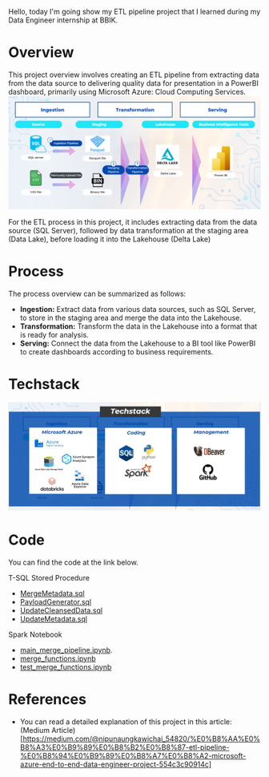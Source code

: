 Hello, today I'm going show my ETL pipeline project that I learned during my Data Engineer internship at BBIK.

# Overview
This project overview involves creating an ETL pipeline from extracting data from the data source to delivering quality data for presentation in a PowerBI dashboard, primarily using Microsoft Azure: Cloud Computing Services.
![Alt text](pictures/overview_de_project.png)

For the ETL process in this project, it includes extracting data from the data source (SQL Server), followed by data transformation at the staging area (Data Lake), before loading it into the Lakehouse (Delta Lake)


# Process
The process overview can be summarized as follows:

- **Ingestion:** Extract data from various data sources, such as SQL Server, to store in the staging area and merge the data into the Lakehouse.
- **Transformation:** Transform the data in the Lakehouse into a format that is ready for analysis.
- **Serving:** Connect the data from the Lakehouse to a BI tool like PowerBI to create dashboards according to business requirements.

# Techstack

![Alt text](pictures/techstack_de_project.jpg)
# Code
You can find the code at the link below.

T-SQL Stored Procedure
- [MergeMetadata.sql](https://github.com/Nippypipo/Azure_ETL_Data_engineer_Project/blob/main/sql_stored_procedures/MergeMetadata.sql)
- [PayloadGenerator.sql](https://github.com/Nippypipo/Azure_ETL_Data_engineer_Project/blob/main/sql_stored_procedures/PayloadGenerator.sql)
- [UpdateCleansedData.sql](https://github.com/Nippypipo/Azure_ETL_Data_engineer_Project/blob/main/sql_stored_procedures/UpdateCleansedData.sql)
- [UpdateMetadata.sql](https://github.com/Nippypipo/Azure_ETL_Data_engineer_Project/blob/main/sql_stored_procedures/UpdateMetadata.sql)

Spark Notebook
- [main_merge_pipeline.ipynb](https://github.com/Nippypipo/Azure_ETL_Data_engineer_Project/blob/main/spark_notebook/main_merge_pipeline.ipynb).
- [merge_functions.ipynb
](https://github.com/Nippypipo/Azure_ETL_Data_engineer_Project/blob/main/spark_notebook/merge_functions.ipynb)
- [test_merge_functions.ipynb](https://github.com/Nippypipo/Azure_ETL_Data_engineer_Project/blob/main/spark_notebook/test_merge_functions.ipynb)

# References
- You can read a detailed explanation of this project in this article: (Medium Article)[https://medium.com/@nipunaungkawichai_54820/%E0%B8%AA%E0%B8%A3%E0%B9%89%E0%B8%B2%E0%B8%87-etl-pipeline-%E0%B8%94%E0%B9%89%E0%B8%A7%E0%B8%A2-microsoft-azure-end-to-end-data-engineer-project-554c3c90914c]
